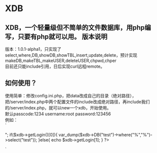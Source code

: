 # XDB
XDB，一个轻量级但不简单的文件数据库，用php编写，只要有php就可以用。
版本说明
-------
版本：1.0.1-alpha1，只实现了select,where,DB,showDB,showTBL,insert,update,delete，预计实现makeDB,makeTBL,makeUSER,deleteUSER,chpwd,chper<br>
目前还只能include引用，日后实现curl远程remote。<br>

如何使用？
-----
使用简单：修改config.ini.php，把data改成自己的目录（绝对路径），把/server/index.php中两个配置文件的include改成绝对路径，再include我们的/server/index.php，就可以new一个xdb，开始使用。<br>
默认passcode:1234    username:root     password:123456<br>
例如：<br>
`
<?php
  include("./server/index.php");
  $xdb = new xdb("1234","123456","root");
  echo "<pre>";
  if($xdb->getLogin()[0]){
    var_dump($xdb->DB("test")->where("%","%")->select("test"));
  }else{
    echo $xdb->getLogin[1];
  }
?>
`
